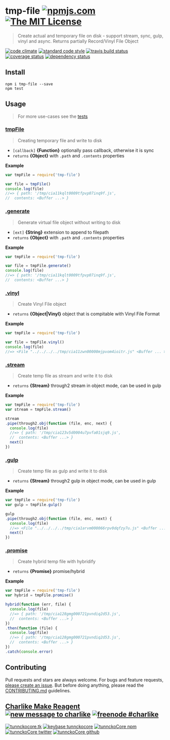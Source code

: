 # tmp-file [![npmjs.com][npmjs-img]][npmjs-url] [![The MIT License][license-img]][license-url]

> Create actual and temporary file on disk - support stream, sync, gulp, vinyl and async. Returns partially Record/Vinyl File Object

[![code climate][codeclimate-img]][codeclimate-url] [![standard code style][standard-img]][standard-url] [![travis build status][travis-img]][travis-url] [![coverage status][coveralls-img]][coveralls-url] [![dependency status][david-img]][david-url]


## Install
```
npm i tmp-file --save
npm test
```


## Usage
> For more use-cases see the [tests](./test.js)

### [tmpFile](./index.js#L36)
> Creating temporary file and write to disk

- `[callback]` **{Function}** optionally pass callback, otherwise it is sync
- `returns` **{Object}** with `.path` and `.contents` properties

**Example**
```js
var tmpFile = require('tmp-file')

var file = tmpFile()
console.log(file)
//=> { path: '/tmp/cia11kqlt0009tfpvp07inq9f.js',
//  contents: <Buffer ...> }
```

### [.generate](./index.js#L67)
> Generate virtual file object without writing to disk

- `[ext]` **{String}** extension to append to filepath
- `returns` **{Object}** with `.path` and `.contents` properties

**Example**
```js
var tmpFile = require('tmp-file')

var file = tmpFile.generate()
console.log(file)
//=> { path: '/tmp/cia11kqlt0009tfpvp07inq9f.js',
//  contents: <Buffer ...> }
```

### [.vinyl](./index.js#89)
> Create Vinyl File object

- `returns` **{Object|Vinyl}** object that is compitable with Vinyl File Format

**Example**
```js
var tmpFile = require('tmp-file')

var file = tmpFile.vinyl()
console.log(file)
//=> <File "../../../../tmp/cia11zwn00000mjpvom4ioitr.js" <Buffer ... >>
```

### [.stream](./index.js#L114)
> Create temp file as stream and write it to disk

- `returns` **{Stream}** through2 stream in object mode, can be used in gulp

**Example**
```js
var tmpFile = require('tmp-file')
var stream = tmpFile.stream()

stream
.pipe(through2.obj(function (file, enc, next) {
  console.log(file)
  //=> { path: '/tmp/cia123v5d0004u7pvfa01sjq9.js',
  //  contents: <Buffer ...> }
  next()
})
```

### [.gulp](./index.js#L140)
> Create temp file as gulp and write it to disk

- `returns` **{Stream}** through2 gulp in object mode, can be used in gulp

**Example**
```js
var tmpFile = require('tmp-file')
var gulp = tmpFile.gulp()

gulp
.pipe(through2.obj(function (file, enc, next) {
  console.log(file)
  //=> <File "../../../../tmp/cia1arvm000066rpv0dqfzy7u.js" <Buffer ... >>
  next()
})
```

### [.promise](./index.js#L172)
> Create hybrid temp file with hybridify

- `returns` **{Promise}** promise/hybrid

**Example**
```js
var tmpFile = require('tmp-file')
var hybrid = tmpFile.promise()

hybrid(function (err, file) {
  console.log(file)
  //=> { path: '/tmp/cia128gmg000721pvndiq2d53.js',
  //  contents: <Buffer ...> }
})
.then(function (file) {
  console.log(file)
  //=> { path: '/tmp/cia128gmg000721pvndiq2d53.js',
  //  contents: <Buffer ...> }
})
.catch(console.error)
```


## Contributing

Pull requests and stars are always welcome. For bugs and feature requests, [please create an issue](https://github.com/tunnckoCore/tmp-file/issues/new).
But before doing anything, please read the [CONTRIBUTING.md](./CONTRIBUTING.md) guidelines.


## [Charlike Make Reagent](http://j.mp/1stW47C) [![new message to charlike][new-message-img]][new-message-url] [![freenode #charlike][freenode-img]][freenode-url]

[![tunnckocore.tk][author-www-img]][author-www-url] [![keybase tunnckocore][keybase-img]][keybase-url] [![tunnckoCore npm][author-npm-img]][author-npm-url] [![tunnckoCore twitter][author-twitter-img]][author-twitter-url] [![tunnckoCore github][author-github-img]][author-github-url]


[npmjs-url]: https://www.npmjs.com/package/tmp-file
[npmjs-img]: https://img.shields.io/npm/v/tmp-file.svg?label=tmp-file

[license-url]: https://github.com/tunnckoCore/tmp-file/blob/master/LICENSE.md
[license-img]: https://img.shields.io/badge/license-MIT-blue.svg


[codeclimate-url]: https://codeclimate.com/github/tunnckoCore/tmp-file
[codeclimate-img]: https://img.shields.io/codeclimate/github/tunnckoCore/tmp-file.svg

[travis-url]: https://travis-ci.org/tunnckoCore/tmp-file
[travis-img]: https://img.shields.io/travis/tunnckoCore/tmp-file.svg

[coveralls-url]: https://coveralls.io/r/tunnckoCore/tmp-file
[coveralls-img]: https://img.shields.io/coveralls/tunnckoCore/tmp-file.svg

[david-url]: https://david-dm.org/tunnckoCore/tmp-file
[david-img]: https://img.shields.io/david/tunnckoCore/tmp-file.svg

[standard-url]: https://github.com/feross/standard
[standard-img]: https://img.shields.io/badge/code%20style-standard-brightgreen.svg


[author-www-url]: http://www.tunnckocore.tk
[author-www-img]: https://img.shields.io/badge/www-tunnckocore.tk-fe7d37.svg

[keybase-url]: https://keybase.io/tunnckocore
[keybase-img]: https://img.shields.io/badge/keybase-tunnckocore-8a7967.svg

[author-npm-url]: https://www.npmjs.com/~tunnckocore
[author-npm-img]: https://img.shields.io/badge/npm-~tunnckocore-cb3837.svg

[author-twitter-url]: https://twitter.com/tunnckoCore
[author-twitter-img]: https://img.shields.io/badge/twitter-@tunnckoCore-55acee.svg

[author-github-url]: https://github.com/tunnckoCore
[author-github-img]: https://img.shields.io/badge/github-@tunnckoCore-4183c4.svg

[freenode-url]: http://webchat.freenode.net/?channels=charlike
[freenode-img]: https://img.shields.io/badge/freenode-%23charlike-5654a4.svg

[new-message-url]: https://github.com/tunnckoCore/messages
[new-message-img]: https://img.shields.io/badge/send%20me-message-green.svg
